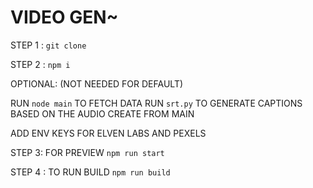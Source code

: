 # VIDEO GEN~ 

STEP 1 :
`git clone`

STEP 2 :
`npm i`

OPTIONAL: (NOT NEEDED FOR DEFAULT)

RUN `node main` TO FETCH DATA
RUN `srt.py` TO GENERATE CAPTIONS BASED ON THE AUDIO CREATE FROM MAIN

ADD ENV KEYS FOR ELVEN LABS AND PEXELS

STEP 3: FOR PREVIEW
`npm run start`

STEP 4 : TO RUN BUILD
`npm run build`
